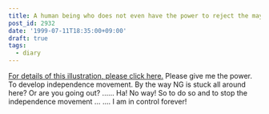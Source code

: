 ```yaml
---
title: A human being who does not even have the power to reject the mayor.
post_id: 2932
date: '1999-07-11T18:35:00+09:00'
draft: true
tags:
  - diary
---
```


[For details of this illustration, please click here.](https://danmaq.com/banrei) Please give me the power. To develop independence movement. By the way NG is stuck all around here? Or are you going out? ...... Ha! No way! So to do so and to stop the independence movement ... .... I am in control forever!

